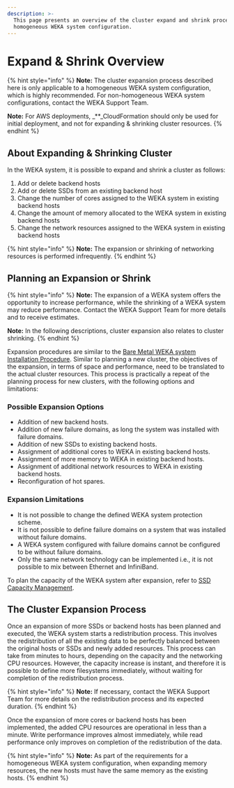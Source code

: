 ```yaml
---
description: >-
  This page presents an overview of the cluster expand and shrink process in a
  homogeneous WEKA system configuration.
---
```


# Expand & Shrink Overview

{% hint style="info" %}
**Note:** The cluster expansion process described here is only applicable to a homogeneous WEKA system configuration, which is highly recommended. For non-homogeneous WEKA system configurations, contact the WEKA Support Team.

**Note:** For AWS deployments, _\*\*_CloudFormation should only be used for initial deployment, and not for expanding & shrinking cluster resources.
{% endhint %}

## About Expanding & Shrinking Cluster

In the WEKA system, it is possible to expand and shrink a cluster as follows:

1. Add or delete backend hosts
2. Add or delete SSDs from an existing backend host
3. Change the number of cores assigned to the WEKA system in existing backend hosts
4. Change the amount of memory allocated to the WEKA system in existing backend hosts
5. Change the network resources assigned to the WEKA system in existing backend hosts

{% hint style="info" %}
**Note:** The expansion or shrinking of networking resources is performed infrequently.
{% endhint %}

## Planning an Expansion or Shrink

{% hint style="info" %}
**Note:** The expansion of a WEKA system offers the opportunity to increase performance, while the shrinking of a WEKA system may reduce performance. Contact the WEKA Support Team for more details and to receive estimates.

**Note:** In the following descriptions, cluster expansion also relates to cluster shrinking.
{% endhint %}

Expansion procedures are similar to the [Bare Metal WEKA system Installation Procedure](../../install/bare-metal/). Similar to planning a new cluster, the objectives of the expansion, in terms of space and performance, need to be translated to the actual cluster resources. This process is practically a repeat of the planning process for new clusters, with the following options and limitations:

### Possible Expansion Options

* Addition of new backend hosts.
* Addition of new failure domains, as long the system was installed with failure domains.
* Addition of new SSDs to existing backend hosts.
* Assignment of additional cores to WEKA in existing backend hosts.
* Assignment of more memory to WEKA in existing backend hosts.
* Assignment of additional network resources to WEKA in existing backend hosts.
* Reconfiguration of hot spares.

### Expansion Limitations

* It is not possible to change the defined WEKA system protection scheme.
* It is not possible to define failure domains on a system that was installed without failure domains.
* A WEKA system configured with failure domains cannot be configured to be without failure domains.
* Only the same network technology can be implemented i.e., it is not possible to mix between Ethernet and InfiniBand.

To plan the capacity of the WEKA system after expansion, refer to [SSD Capacity Management](../../overview/ssd-capacity-management.md).

## The Cluster Expansion Process

Once an expansion of more SSDs or backend hosts has been planned and executed, the WEKA system starts a redistribution process. This involves the redistribution of all the existing data to be perfectly balanced between the original hosts or SSDs and newly added resources. This process can take from minutes to hours, depending on the capacity and the networking CPU resources. However, the capacity increase is instant, and therefore it is possible to define more filesystems immediately, without waiting for completion of the redistribution process.

{% hint style="info" %}
**Note:** If necessary, contact the WEKA Support Team for more details on the redistribution process and its expected duration.
{% endhint %}

Once the expansion of more cores or backend hosts has been implemented, the added CPU resources are operational in less than a minute. Write performance improves almost immediately, while read performance only improves on completion of the redistribution of the data.

{% hint style="info" %}
**Note:** As part of the requirements for a homogeneous WEKA system configuration, when expanding memory resources, the new hosts must have the same memory as the existing hosts.
{% endhint %}

